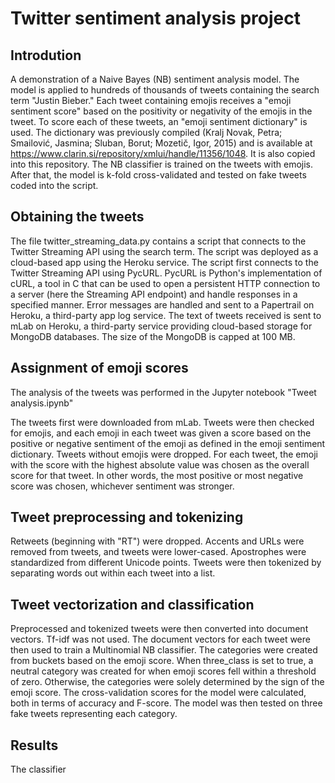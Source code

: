 # Twitter sentiment analysis project

## Introdution

A demonstration of a Naive Bayes (NB) sentiment analysis model.  The model is applied to hundreds of thousands of tweets containing the search term "Justin Bieber."  Each tweet containing emojis receives a "emoji sentiment score" based on the positivity or negativity of the emojis in the tweet.  To score each of these tweets, an "emoji sentiment dictionary" is used.  The dictionary was previously compiled (Kralj Novak, Petra; Smailović, Jasmina; Sluban, Borut; Mozetič, Igor, 2015) and is available at https://www.clarin.si/repository/xmlui/handle/11356/1048.  It is also copied into this repository.  The NB classifier is trained on the tweets with emojis.  After that, the model is k-fold cross-validated and tested on fake tweets coded into the script.

## Obtaining the tweets

The file twitter_streaming_data.py contains a script that connects to the Twitter Streaming API using the search term.  The script was deployed as a cloud-based app using the Heroku service.  The script first connects to the Twitter Streaming API using PycURL.  PycURL is Python's implementation of cURL, a tool in C that can be used to open a persistent HTTP connection to a server (here the Streaming API endpoint) and handle responses in a specified manner.  Error messages are handled and sent to a Papertrail on Heroku, a third-party app log service.  The text of tweets received is sent to mLab on Heroku, a third-party service providing cloud-based storage for MongoDB databases.  The size of the MongoDB is capped at 100 MB.

## Assignment of emoji scores

The analysis of the tweets was performed in the Jupyter notebook "Tweet analysis.ipynb"

The tweets first were downloaded from mLab.  Tweets were then checked for emojis, and each emoji in each tweet was given a score based on the positive or negative sentiment of the emoji as defined in the emoji sentiment dictionary.  Tweets without emojis were dropped.  For each tweet, the emoji with the score with the highest absolute value was chosen as the overall score for that tweet.  In other words, the most positive or most negative score was chosen, whichever sentiment was stronger.

## Tweet preprocessing and tokenizing

Retweets (beginning with "RT") were dropped.  Accents and URLs were removed from tweets, and tweets were lower-cased.  Apostrophes were standardized from different Unicode points.  Tweets were then tokenized by separating words out within each tweet into a list.

## Tweet vectorization and classification

Preprocessed and tokenized tweets were then converted into document vectors.  Tf-idf was not used.  The document vectors for each tweet were then used to train a Multinomial NB classifier.  The categories were created from buckets based on the emoji score.  When three_class is set to true, a neutral category was created for when emoji scores fell within a threshold of zero.  Otherwise, the categories were solely determined by the sign of the emoji score.  The cross-validation scores for the model were calculated, both in terms of accuracy and F-score.  The model was then tested on three fake tweets representing each category.

## Results

The classifier 